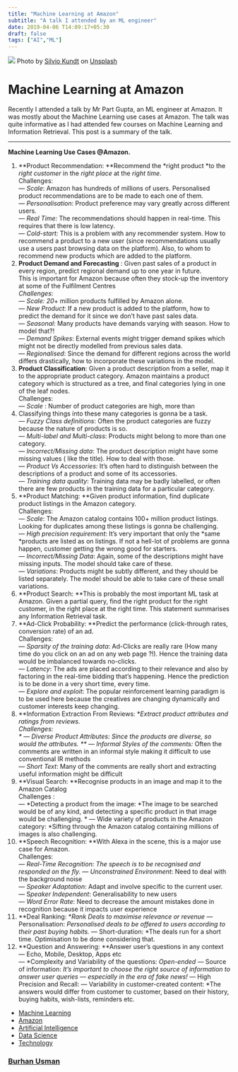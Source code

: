 ```yaml
---
title: "Machine Learning at Amazon"
subtitle: "A talk I attended by an ML engineer"
date: 2019-04-06 T14:09:17+05:30
draft: false
tags: ["AI","ML"]
---
```


![](https://cdn-images-1.medium.com/max/800/0*lFUsPdusuKcqODJ7.)
<span class="figcaption_hack">Photo by [Silvio
Kundt](https://unsplash.com/@eskandthewood?utm_source=medium&utm_medium=referral)
on [Unsplash](https://unsplash.com/?utm_source=medium&utm_medium=referral)</span>

# Machine Learning at Amazon

Recently I attended a talk by Mr Part Gupta, an ML engineer at Amazon. It was
mostly about the Machine Learning use cases at Amazon. The talk was quite
informative as I had attended few courses on Machine Learning and Information
Retrieval. This post is a summary of the talk.

*****

**Machine Learning Use Cases @Amazon.**

1.  **Product Recommendation: **Recommend the *right product *to the *right
customer* in the *right place* at the *right time*. <br> Challenges:<br>  —
*Scale*: Amazon has hundreds of millions of users. Personalised product
recommendations are to be made to each one of them.<br>  — *Personalisation*:
Product preference may vary greatly across different users.<br>  — *Real Time:*
The recommendations should happen in real-time. This requires that there is low
latency.<br>  — *Cold-start:* This is a problem with any recommender system. How
to recommend a product to a new user (since recommendations usually use a users
past browsing data on the platform). Also, to whom to recommend new products
which are added to the platform.
1.  **Product Demand and Forecasting** : Given past sales of a product in every
region, predict regional demand up to one year in future. <br> This is important
for Amazon because often they stock-up the inventory at some of the Fulfilment
Centres<br> *Challenges*:<br>  — *Scale: 20*+ million products fulfilled by
Amazon alone.<br>  — *New Product*: If a new product is added to the platform,
how to predict the demand for it since we don’t have past sales data.<br>  —
*Seasonal*: Many products have demands varying with season. How to model
that?!<br>  — *Demand Spikes*: External events might trigger demand spikes which
might not be directly modelled from previous sales data.<br>  — *Regionalised*:
Since the demand for different regions across the world differs drastically, how
to incorporate these variations in the model.
1.  **Product Classification**: Given a product description from a seller, map it to
the appropriate product category. Amazon maintains a product category which is
structured as a tree, and final categories lying in one of the leaf nodes.<br>
Challenges: <br>  — *Scale* : Number of product categories are high, more than
1000. Classifying things into these many categories is gonna be a task.<br>  —
*Fuzzy Class definitions*: Often the product categories are fuzzy because the
nature of products is so. <br>  — *Multi-label and Multi-class*: Products might
belong to more than one category. <br>  — *Incorrect/Missing data*: The product
description might have some missing values ( like the title). How to deal with
those.<br>  — *Product Vs Accessories:* It’s often hard to distinguish between
the descriptions of a product and some of its accessories.<br>  — *Training data
quality*: Training data may be badly labelled, or often there are few products
in the training data for a particular category.
1.  **Product Matching: **Given product information, find duplicate product listings
in the Amazon category. <br> Challenges:<br>  — *Scale*: The Amazon catalog
contains 100+ million product listings. Looking for duplicates among these
listings is gonna be challenging.<br>  — *High precision requirement*: It’s very
important that only the *same *products are listed as on listings. If not a
hell-lot of problems are gonna happen, customer getting the wrong good for
starters.<br>  — *Incorrect/Missing Data*: Again, some of the descriptions might
have missing inputs. The model should take care of these.<br>  — *Variations*:
Products might be subtly different, and they should be listed separately. The
model should be able to take care of these small variations.
1.  **Product Search: **This is probably the most important ML task at Amazon. Given
a partial query, find the right product for the right customer, in the right
place at the right time. This statement summarises any Information Retrieval
task.
1.  **Ad-Click Probability: **Predict the performance (click-through rates,
conversion rate) of an ad. <br> Challenges:<br>  — *Sparsity of the training
data*: Ad-Clicks are really rare (How many time do you click on an ad on any web
page ?!). Hence the training data would be imbalanced towards no-clicks.<br>  —
*Latency*: The ads are placed according to their relevance and also by factoring
in the real-time bidding that’s happening. Hence the prediction is to be done in
a very short time, every time.<br>  — *Explore and exploit*: The popular
reinforcement learning paradigm is to be used here because the creatives are
changing dynamically and customer interests keep changing.
1.  **Information Extraction From Reviews: **Extract product attributes and ratings
from reviews.<br> Challenges: <br> * — Diverse Product Attributes: *Since the
products are diverse, so would the attributes. ** —* Informal Styles of the
comments:* Often the comments are written in an informal style making it
difficult to use conventional IR methods<br>  — *Short Text*: Many of the
comments are really short and extracting useful information might be difficult
1.  **Visual Search: **Recognise products in an image and map it to the Amazon
Catalog<br> Challenges : <br>  — *Detecting a product from the image: *The image
to be searched would be of any kind, and detecting a specific product in that
image would be challenging. * — Wide variety of products in the Amazon category:
*Sifting through the Amazon catalog containing millions of images is also
challenging.
1.  **Speech Recognition: **With Alexa in the scene, this is a major use case for
Amazon.<br> Challenges: <br>  — *Real-Time Recognition: *The speech is to be
recognised and responded on the fly.** — *Unconstrained Environment*: Need to
deal with the background noise<br>  — *Speaker Adaptation*: Adapt and involve
specific to the current user.<br>  — S*peaker Independent*: Generalisability to
new users<br>  — *Word Error Rate*: Need to decrease the amount mistakes done in
recognition because it impacts user experience
1.  **Deal Ranking: **Rank Deals to maximise relevance or revenue* —
Personalisation: *Personalised deals to be offered to users according to their
past buying habits.* — Short-duration: *The deals run for a short time.
Optimisation to be done considering that.
1.  **Question and Answering: **Answer user’s questions in any context — Echo,
Mobile, Desktop, Apps etc<br>  — *Complexity and Variability of the questions:
*Open-ended* — Source of information: *It’s important to choose the right source
of information to answer user queries — especially in the era of fake news!* —
High Precision and Recall:  — Variability in customer-created content: *The
answers would differ from customer to customer, based on their history, buying
habits, wish-lists, reminders etc.

* [Machine Learning](https://medium.com/tag/machine-learning?source=post)
* [Amazon](https://medium.com/tag/amazon?source=post)
* [Artificial
Intelligence](https://medium.com/tag/artificial-intelligence?source=post)
* [Data Science](https://medium.com/tag/data-science?source=post)
* [Technology](https://medium.com/tag/technology?source=post)

### [Burhan Usman](https://medium.com/@burhanusman)
